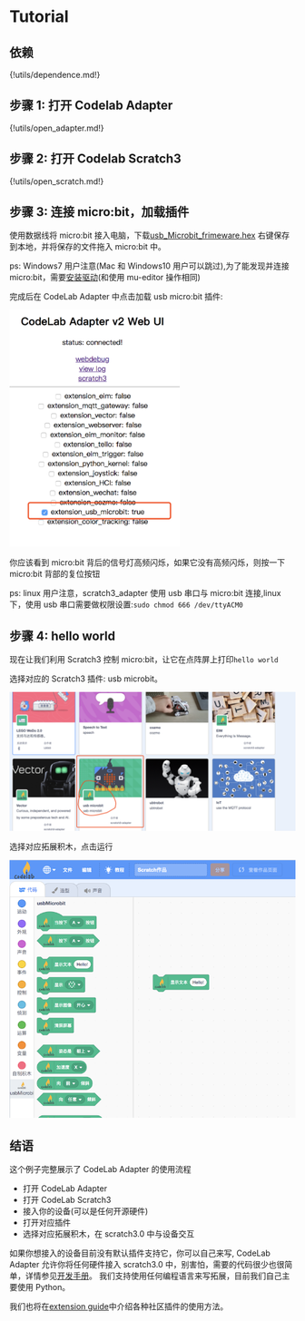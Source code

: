 # Tutorial

## 依赖

{!utils/dependence.md!}

## 步骤 1: 打开 Codelab Adapter

{!utils/open_adapter.md!}

## 步骤 2: 打开 Codelab Scratch3

{!utils/open_scratch.md!}

<!--
### 步骤3: https检验(只需要验证一次)
如果你是第一次使用scratch3_adapter，则需要点击scratch3_adapter菜单栏中的`https检验`

<img width="400px" src="../../img/scratch3-adapter-verify.png"/>

在自动打开的页面里依次点击`高级 > 继续前往127.0.0.1（不安全）`

<img width="500px" src="../../img/scratch3_adapter_agree.png"/>

完成之后，scratch3_adapter就可以与Scratch3 Lab建立连接了
-->

## 步骤 3: 连接 micro:bit，加载插件

使用数据线将 micro:bit 接入电脑，下载<a href="../../img/usb_Microbit_frimeware.hex" target="_blank">usb_Microbit_frimeware.hex</a> 右键保存到本地，并将保存的文件拖入 micro:bit 中。

ps: Windows7 用户注意(Mac 和 Windows10 用户可以跳过),为了能发现并连接 micro:bit，需要[安装驱动](../../img/mbedWinSerial_16466.exe)(和使用 mu-editor 操作相同)

完成后在 CodeLab Adapter 中点击加载 usb micro:bit 插件:

<img width="300px" src="../../img/v2/open_usbmicrobit.png"/>

你应该看到 micro:bit 背后的信号灯高频闪烁，如果它没有高频闪烁，则按一下 micro:bit 背部的复位按钮

ps: linux 用户注意，scratch3_adapter 使用 usb 串口与 micro:bit 连接,linux 下，使用 usb 串口需要做权限设置:`sudo chmod 666 /dev/ttyACM0`

## 步骤 4: hello world

现在让我们利用 Scratch3 控制 micro:bit，让它在点阵屏上打印`hello world`

选择对应的 Scratch3 插件: usb microbit。

<img width="600px" src="../../img/scratch3_extensions_microbit.png"/>

选择对应拓展积木，点击运行

<img width="600px" src="../../img/v2/scratch3_usbmicrobit_hello.png"/>

## 结语

这个例子完整展示了 CodeLab Adapter 的使用流程

- 打开 CodeLab Adapter
- 打开 CodeLab Scratch3
- 接入你的设备(可以是任何开源硬件)
- 打开对应插件
- 选择对应拓展积木，在 scratch3.0 中与设备交互

如果你想接入的设备目前没有默认插件支持它，你可以自己来写, CodeLab Adapter 允许你将任何硬件接入 scratch3.0 中，别害怕，需要的代码很少也很简单，详情参见[开发手册](/dev_guide/helloworld/)。 我们支持使用任何编程语言来写拓展，目前我们自己主要使用 Python。

我们也将在[extension guide](/extension_guide/introduction/)中介绍各种社区插件的使用方法。
